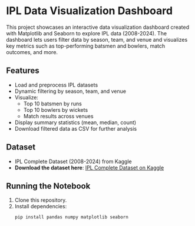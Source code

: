 # IPL Data Visualization Dashboard

This project showcases an interactive data visualization dashboard created with Matplotlib and Seaborn to explore IPL data (2008-2024). The dashboard lets users filter data by season, team, and venue and visualizes key metrics such as top-performing batsmen and bowlers, match outcomes, and more.

## Features
- Load and preprocess IPL datasets
- Dynamic filtering by season, team, and venue
- Visualize:
  - Top 10 batsmen by runs
  - Top 10 bowlers by wickets
  - Match results across venues
- Display summary statistics (mean, median, count)
- Download filtered data as CSV for further analysis

## Dataset
- IPL Complete Dataset (2008-2024) from Kaggle
- **Download the dataset here**: [IPL Complete Dataset on Kaggle](https://www.kaggle.com/datasets/baguspurnama/ipl-complete-dataset-20082024)

## Running the Notebook
1. Clone this repository.
2. Install dependencies:
   ```bash
   pip install pandas numpy matplotlib seaborn
